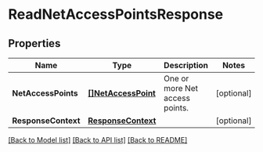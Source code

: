 # ReadNetAccessPointsResponse

## Properties

Name | Type | Description | Notes
------------ | ------------- | ------------- | -------------
**NetAccessPoints** | [**[]NetAccessPoint**](NetAccessPoint.md) | One or more Net access points. | [optional] 
**ResponseContext** | [**ResponseContext**](ResponseContext.md) |  | [optional] 

[[Back to Model list]](../README.md#documentation-for-models) [[Back to API list]](../README.md#documentation-for-api-endpoints) [[Back to README]](../README.md)


